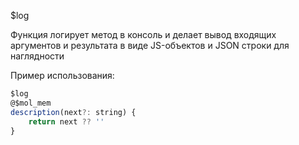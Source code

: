 $log

Функция логирует метод в консоль и делает вывод входящих аргументов и результата в виде JS-объектов и JSON строки для наглядности

Пример использования:
```js
$log
@$mol_mem
description(next?: string) {
	return next ?? ''
}
```
